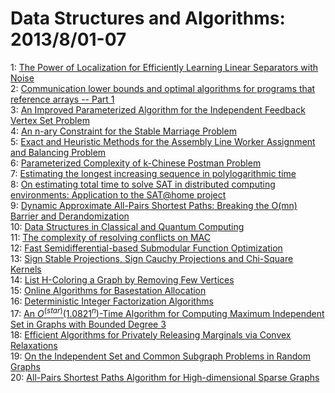 # Data Structures and Algorithms: 2013/8/01-07  
1: [The Power of Localization for Efficiently Learning Linear Separators  with Noise](https://doi.org/10.48550/arXiv.1307.8371)  
2: [Communication lower bounds and optimal algorithms for programs that  reference arrays -- Part 1](https://doi.org/10.48550/arXiv.1308.0068)  
3: [An Improved Parameterized Algorithm for the Independent Feedback Vertex  Set Problem](https://doi.org/10.48550/arXiv.1308.0085)  
4: [An n-ary Constraint for the Stable Marriage Problem](https://doi.org/10.48550/arXiv.1308.0183)  
5: [Exact and Heuristic Methods for the Assembly Line Worker Assignment and  Balancing Problem](https://doi.org/10.48550/arXiv.1308.0299)  
6: [Parameterized Complexity of k-Chinese Postman Problem](https://doi.org/10.48550/arXiv.1308.0482)  
7: [Estimating the longest increasing sequence in polylogarithmic time](https://doi.org/10.48550/arXiv.1308.0626)  
8: [On estimating total time to solve SAT in distributed computing  environments: Application to the SAT@home project](https://doi.org/10.48550/arXiv.1308.0761)  
9: [Dynamic Approximate All-Pairs Shortest Paths: Breaking the O(mn) Barrier  and Derandomization](https://doi.org/10.48550/arXiv.1308.0776)  
10: [Data Structures in Classical and Quantum Computing](https://doi.org/10.48550/arXiv.1308.0833)  
11: [The complexity of resolving conflicts on MAC](https://doi.org/10.48550/arXiv.1308.0907)  
12: [Fast Semidifferential-based Submodular Function Optimization](https://doi.org/10.48550/arXiv.1308.1006)  
13: [Sign Stable Projections, Sign Cauchy Projections and Chi-Square Kernels](https://doi.org/10.48550/arXiv.1308.1009)  
14: [List H-Coloring a Graph by Removing Few Vertices](https://doi.org/10.48550/arXiv.1308.1068)  
15: [Online Algorithms for Basestation Allocation](https://doi.org/10.48550/arXiv.1308.1212)  
16: [Deterministic Integer Factorization Algorithms](https://doi.org/10.48550/arXiv.1308.2891)  
17: [An $O^(star)(1.0821^n)$-Time Algorithm for Computing Maximum Independent Set  in Graphs with Bounded Degree 3](https://doi.org/10.48550/arXiv.1308.1351)  
18: [Efficient Algorithms for Privately Releasing Marginals via Convex  Relaxations](https://doi.org/10.48550/arXiv.1308.1385)  
19: [On the Independent Set and Common Subgraph Problems in Random Graphs](https://doi.org/10.48550/arXiv.1308.1556)  
20: [All-Pairs Shortest Paths Algorithm for High-dimensional Sparse Graphs](https://doi.org/10.48550/arXiv.1308.1568)  